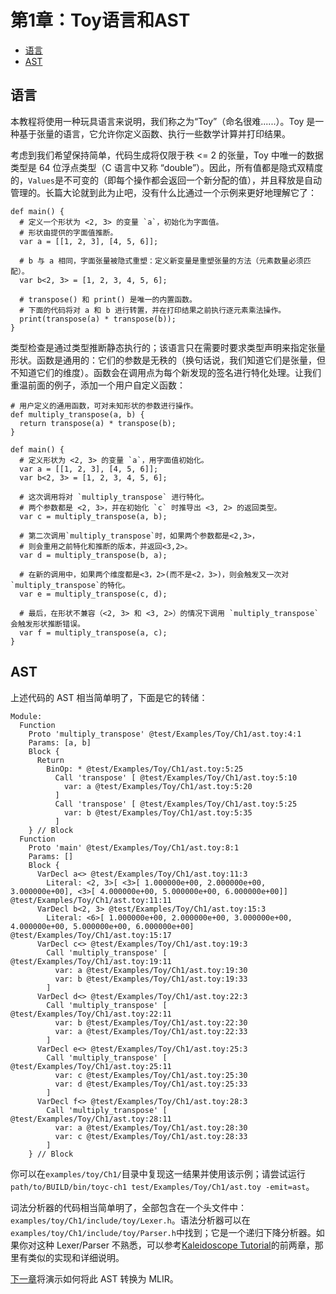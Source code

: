 # 第1章：Toy语言和AST

- [语言](https://mlir.llvm.org/docs/Tutorials/Toy/Ch-1/#the-language)
- [AST](https://mlir.llvm.org/docs/Tutorials/Toy/Ch-1/#the-ast)

## 语言

本教程将使用一种玩具语言来说明，我们称之为“Toy”（命名很难......）。Toy 是一种基于张量的语言，它允许你定义函数、执行一些数学计算并打印结果。

考虑到我们希望保持简单，代码生成将仅限于秩 <= 2 的张量，Toy 中唯一的数据类型是 64 位浮点类型（C 语言中又称 “double”）。因此，所有值都是隐式双精度的，`Values`是不可变的（即每个操作都会返回一个新分配的值），并且释放是自动管理的。长篇大论就到此为止吧，没有什么比通过一个示例来更好地理解它了：

```toy
def main() {
  # 定义一个形状为 <2, 3> 的变量 `a`，初始化为字面值。
  # 形状由提供的字面值推断。
  var a = [[1, 2, 3], [4, 5, 6]];

  # b 与 a 相同，字面张量被隐式重塑：定义新变量是重塑张量的方法（元素数量必须匹配）。
  var b<2, 3> = [1, 2, 3, 4, 5, 6];

  # transpose() 和 print() 是唯一的内置函数。
  # 下面的代码将对 a 和 b 进行转置，并在打印结果之前执行逐元素乘法操作。
  print(transpose(a) * transpose(b));
}
```

类型检查是通过类型推断静态执行的；该语言只在需要时要求类型声明来指定张量形状。函数是通用的：它们的参数是无秩的（换句话说，我们知道它们是张量，但不知道它们的维度）。函数会在调用点为每个新发现的签名进行特化处理。让我们重温前面的例子，添加一个用户自定义函数：

```toy
# 用户定义的通用函数，可对未知形状的参数进行操作。
def multiply_transpose(a, b) {
  return transpose(a) * transpose(b);
}

def main() {
  # 定义形状为 <2, 3> 的变量 `a`，用字面值初始化。
  var a = [[1, 2, 3], [4, 5, 6]];
  var b<2, 3> = [1, 2, 3, 4, 5, 6];

  # 这次调用将对 `multiply_transpose` 进行特化。
  # 两个参数都是 <2, 3>，并在初始化 `c` 时推导出 <3, 2> 的返回类型。
  var c = multiply_transpose(a, b);

  # 第二次调用`multiply_transpose`时，如果两个参数都是<2,3>，
  # 则会重用之前特化和推断的版本，并返回<3,2>。
  var d = multiply_transpose(b, a);

  # 在新的调用中，如果两个维度都是<3，2>(而不是<2，3>)，则会触发又一次对`multiply_transpose`的特化。
  var e = multiply_transpose(c, d);

  # 最后，在形状不兼容（<2, 3> 和 <3, 2>）的情况下调用 `multiply_transpose` 会触发形状推断错误。
  var f = multiply_transpose(a, c);
}
```

## AST

上述代码的 AST 相当简单明了，下面是它的转储：

```
Module:
  Function 
    Proto 'multiply_transpose' @test/Examples/Toy/Ch1/ast.toy:4:1
    Params: [a, b]
    Block {
      Return
        BinOp: * @test/Examples/Toy/Ch1/ast.toy:5:25
          Call 'transpose' [ @test/Examples/Toy/Ch1/ast.toy:5:10
            var: a @test/Examples/Toy/Ch1/ast.toy:5:20
          ]
          Call 'transpose' [ @test/Examples/Toy/Ch1/ast.toy:5:25
            var: b @test/Examples/Toy/Ch1/ast.toy:5:35
          ]
    } // Block
  Function 
    Proto 'main' @test/Examples/Toy/Ch1/ast.toy:8:1
    Params: []
    Block {
      VarDecl a<> @test/Examples/Toy/Ch1/ast.toy:11:3
        Literal: <2, 3>[ <3>[ 1.000000e+00, 2.000000e+00, 3.000000e+00], <3>[ 4.000000e+00, 5.000000e+00, 6.000000e+00]] @test/Examples/Toy/Ch1/ast.toy:11:11
      VarDecl b<2, 3> @test/Examples/Toy/Ch1/ast.toy:15:3
        Literal: <6>[ 1.000000e+00, 2.000000e+00, 3.000000e+00, 4.000000e+00, 5.000000e+00, 6.000000e+00] @test/Examples/Toy/Ch1/ast.toy:15:17
      VarDecl c<> @test/Examples/Toy/Ch1/ast.toy:19:3
        Call 'multiply_transpose' [ @test/Examples/Toy/Ch1/ast.toy:19:11
          var: a @test/Examples/Toy/Ch1/ast.toy:19:30
          var: b @test/Examples/Toy/Ch1/ast.toy:19:33
        ]
      VarDecl d<> @test/Examples/Toy/Ch1/ast.toy:22:3
        Call 'multiply_transpose' [ @test/Examples/Toy/Ch1/ast.toy:22:11
          var: b @test/Examples/Toy/Ch1/ast.toy:22:30
          var: a @test/Examples/Toy/Ch1/ast.toy:22:33
        ]
      VarDecl e<> @test/Examples/Toy/Ch1/ast.toy:25:3
        Call 'multiply_transpose' [ @test/Examples/Toy/Ch1/ast.toy:25:11
          var: c @test/Examples/Toy/Ch1/ast.toy:25:30
          var: d @test/Examples/Toy/Ch1/ast.toy:25:33
        ]
      VarDecl f<> @test/Examples/Toy/Ch1/ast.toy:28:3
        Call 'multiply_transpose' [ @test/Examples/Toy/Ch1/ast.toy:28:11
          var: a @test/Examples/Toy/Ch1/ast.toy:28:30
          var: c @test/Examples/Toy/Ch1/ast.toy:28:33
        ]
    } // Block
```

你可以在`examples/toy/Ch1/`目录中复现这一结果并使用该示例；请尝试运行`path/to/BUILD/bin/toyc-ch1 test/Examples/Toy/Ch1/ast.toy -emit=ast`。

词法分析器的代码相当简单明了，全部包含在一个头文件中：`examples/toy/Ch1/include/toy/Lexer.h`。语法分析器可以在`examples/toy/Ch1/include/toy/Parser.h`中找到；它是一个递归下降分析器。如果你对这种 Lexer/Parser 不熟悉，可以参考[Kaleidoscope Tutorial](https://llvm.org/docs/tutorial/MyFirstLanguageFrontend/LangImpl02.html)的前两章，那里有类似的实现和详细说明。

[下一章](https://mlir.llvm.org/docs/Tutorials/Toy/Ch-2/)将演示如何将此 AST 转换为 MLIR。